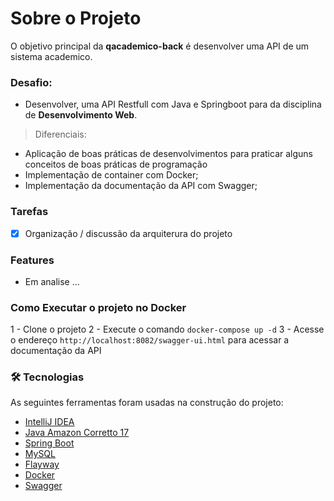 # Sobre o Projeto

O objetivo principal da __qacademico-back__ é desenvolver uma API de um sistema academico.

### Desafio: 
- Desenvolver, uma API Restfull com Java e Springboot para da disciplina de __Desenvolvimento Web__.

> Diferenciais:
- Aplicação de boas práticas de desenvolvimentos para praticar alguns conceitos de boas práticas de programação
- Implementação de container com Docker;
- Implementação da documentação da API com Swagger;

### Tarefas
- [X] Organização / discussão da arquiterura do projeto

[//]: # (- [ ] Implementação da camada de domanio)

[//]: # (- [ ] Implementação da camada de Aplicação)

[//]: # (- [ ] Implementação da camada de Infraestrura)

[//]: # (- [ ] Configuração do Banco de Dados)

[//]: # (- [ ] Migração com Flayway)

[//]: # (- [ ] Container com Docker e Docker compose)

[//]: # (- [ ] Documentação com Swagger)



### Features
- Em analise ...


### Como Executar o projeto no Docker
 1 - Clone o projeto
 2 - Execute o comando `docker-compose up -d`
 3 - Acesse o endereço `http://localhost:8082/swagger-ui.html` para acessar a documentação da API

### 🛠 Tecnologias

As seguintes ferramentas foram usadas na construção do projeto:

- [IntelliJ IDEA](https://www.jetbrains.com/pt-br/idea/)
- [Java Amazon Corretto 17](https://docs.aws.amazon.com/corretto/latest/corretto-17-ug/downloads-list.html)
- [Spring Boot](https://spring.io/projects/spring-boot)
- [MySQL](https://www.mysql.com/)
- [Flayway](https://flywaydb.org/)
- [Docker](https://www.docker.com/)
- [Swagger](https://swagger.io/)
